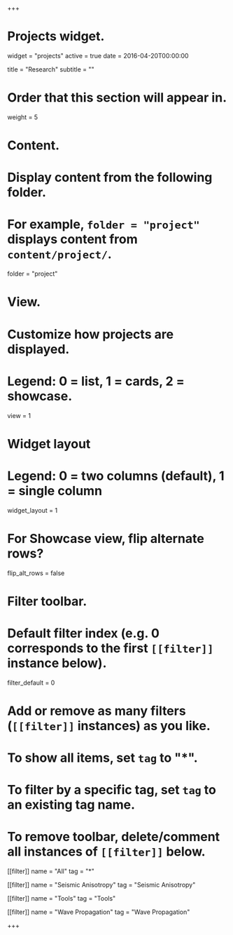+++
# Projects widget.
widget = "projects"
active = true
date = 2016-04-20T00:00:00

title = "Research"
subtitle = ""

# Order that this section will appear in.
weight = 5

# Content.
# Display content from the following folder.
# For example, `folder = "project"` displays content from `content/project/`.
folder = "project"

# View.
# Customize how projects are displayed.
# Legend: 0 = list, 1 = cards, 2 = showcase.
view = 1

# Widget layout
# Legend: 0 = two columns (default), 1 = single column
widget_layout = 1

# For Showcase view, flip alternate rows?
flip_alt_rows = false

# Filter toolbar.

# Default filter index (e.g. 0 corresponds to the first `[[filter]]` instance below).
filter_default = 0

# Add or remove as many filters (`[[filter]]` instances) as you like.
# To show all items, set `tag` to "*".
# To filter by a specific tag, set `tag` to an existing tag name.
# To remove toolbar, delete/comment all instances of `[[filter]]` below.
 [[filter]]
   name = "All"
   tag = "*"

 [[filter]]
   name = "Seismic Anisotropy"
   tag = "Seismic Anisotropy"

 [[filter]]
   name = "Tools"
   tag = "Tools"
   
 [[filter]]
   name = "Wave Propagation"
   tag = "Wave Propagation"

+++

